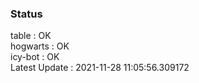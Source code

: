 ### Status


table : OK  
hogwarts : OK  
icy-bot : OK  
Latest Update : 2021-11-28 11:05:56.309172
